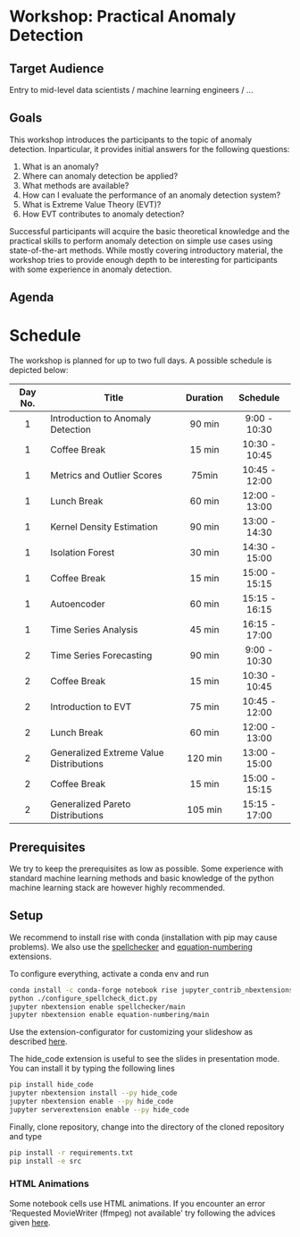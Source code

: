 # Workshop: Practical Anomaly Detection


## Target Audience

Entry to mid-level data scientists / machine learning engineers / ...


## Goals

This workshop introduces the participants to the topic of anomaly detection.
Inparticular, it provides initial answers for the following questions:

1. What is an anomaly?
1. Where can anomaly detection be applied?
1. What methods are available?
1. How can I evaluate the performance of an anomaly detection system?
1. What is Extreme Value Theory (EVT)?
1. How EVT contributes to anomaly detection?
 
Successful participants will acquire the basic theoretical knowledge and the
practical skills to perform anomaly detection on simple use cases using
state-of-the-art methods. While mostly covering introductory material, the
workshop tries to provide enough depth to be interesting for participants with
some experience in anomaly detection.    	

## Agenda

# Schedule

The workshop is planned for up to two full days. A possible schedule is depicted below:  

|Day No.|Title |Duration|Schedule|
|:------:|-----|:------:|:------:|
| 1| Introduction to Anomaly Detection| 90 min|9:00 - 10:30|
| 1| Coffee Break| 15 min| 10:30 - 10:45|
| 1| Metrics and Outlier Scores| 75min| 10:45 - 12:00|
| 1| Lunch Break |  60 min |   12:00 - 13:00|
| 1| Kernel Density Estimation | 90 min   |   13:00 - 14:30|
| 1| Isolation Forest | 30 min | 14:30 - 15:00|
| 1| Coffee Break |   15 min    |   15:00 - 15:15|
| 1| Autoencoder | 60 min  | 15:15 - 16:15|
| 1| Time Series Analysis | 45 min | 16:15 - 17:00 |
| 2| Time Series Forecasting | 90 min  | 9:00 - 10:30|
| 2| Coffee Break          |   15 min  |    10:30 - 10:45 |
| 2| Introduction to EVT |   75 min  |   10:45 - 12:00|
| 2| Lunch Break           |   60 min  |    12:00 - 13:00 |
| 2| Generalized Extreme Value Distributions  |   120 min  |    13:00 - 15:00 |
| 2| Coffee Break          |   15 min  |    15:00 - 15:15 |
| 2| Generalized Pareto Distributions |   105 min  |    15:15 - 17:00 |


## Prerequisites

We try to keep the prerequisites as low as possible. Some experience with
standard machine learning methods and basic knowledge of the python machine
learning stack are however highly recommended.

## Setup

We recommend to install rise with conda (installation with pip may cause problems). We also use the
[spellchecker](https://jupyter-contrib-nbextensions.readthedocs.io/en/latest/nbextensions/spellchecker/README.html)
and [equation-numbering](https://jupyter-contrib-nbextensions.readthedocs.io/en/latest/nbextensions/equation-numbering/readme.html)
extensions. 

To configure everything, activate a conda env and run
```bash
conda install -c conda-forge notebook rise jupyter_contrib_nbextensions jupyter_nbextensions_configurator
python ./configure_spellcheck_dict.py
jupyter nbextension enable spellchecker/main
jupyter nbextension enable equation-numbering/main
```

Use the extension-configurator for customizing your slideshow as described 
[here](https://rise.readthedocs.io/en/stable/customize.html).

The hide_code extension is useful to see the slides in presentation mode. You can install it by typing the following lines
```bash
pip install hide_code
jupyter nbextension install --py hide_code
jupyter nbextension enable --py hide_code
jupyter serverextension enable --py hide_code
```

Finally, clone repository, change into the directory of the cloned repository and type
```bash
pip install -r requirements.txt
pip install -e src
```

### HTML Animations
Some notebook cells use HTML animations. If you encounter an error 'Requested MovieWriter (ffmpeg) not available' try following the advices given 
[here](https://suryadayn.medium.com/error-requested-moviewriter-ffmpeg-not-available-easy-fix-9d1890a487d3).
